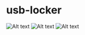 # usb-locker

![Alt text](https://github.com/Akira96kill/usb-locker/blob/main/Screenshot%20(102).png?raw=true "Optional Title")
![Alt text](https://github.com/Akira96kill/usb-locker/blob/main/Screenshot%20(103).png?raw=true "Optional Title")
![Alt text](https://github.com/Akira96kill/usb-locker/blob/main/Screenshot%20(104).png?raw=true "Optional Title")
